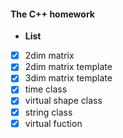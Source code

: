 #### The C++ homework
- **List**
- [x] 2dim matrix
- [x] 2dim matrix template
- [x] 3dim matrix template
- [x] time class
- [x] virtual shape class
- [x] string class
- [x] virtual fuction   